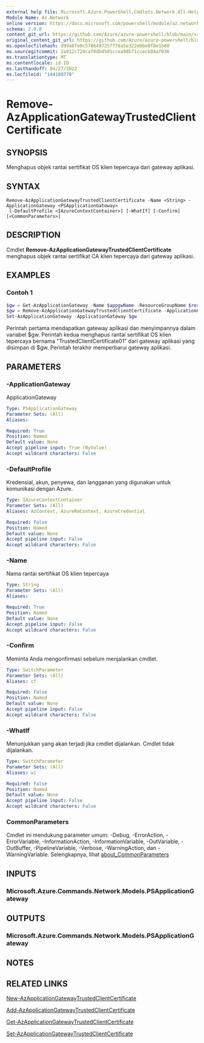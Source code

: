 ```yaml
---
external help file: Microsoft.Azure.PowerShell.Cmdlets.Network.dll-Help.xml
Module Name: Az.Network
online version: https://docs.microsoft.com/powershell/module/az.network/remove-azapplicationgatewaytrustedclientcertificate
schema: 2.0.0
content_git_url: https://github.com/Azure/azure-powershell/blob/main/src/Network/Network/help/Remove-AzApplicationGatewayTrustedClientCertificate.md
original_content_git_url: https://github.com/Azure/azure-powershell/blob/main/src/Network/Network/help/Remove-AzApplicationGatewayTrustedClientCertificate.md
ms.openlocfilehash: d99a8fe0c5786497257f78a5e322e0be0f8e1b00
ms.sourcegitcommit: 2a912c720caf0db4501ccea98b71ccecb84af036
ms.translationtype: MT
ms.contentlocale: id-ID
ms.lasthandoff: 04/27/2022
ms.locfileid: "144189778"
---
```

# Remove-AzApplicationGatewayTrustedClientCertificate

## SYNOPSIS
Menghapus objek rantai sertifikat OS klien tepercaya dari gateway aplikasi.

## SYNTAX

```
Remove-AzApplicationGatewayTrustedClientCertificate -Name <String> -ApplicationGateway <PSApplicationGateway>
 [-DefaultProfile <IAzureContextContainer>] [-WhatIf] [-Confirm] [<CommonParameters>]
```

## DESCRIPTION
Cmdlet **Remove-AzApplicationGatewayTrustedClientCertificate** menghapus objek rantai sertifikat CA klien tepercaya dari gateway aplikasi.

## EXAMPLES

### Contoh 1
```powershell
$gw = Get-AzApplicationGateway -Name $appgwName -ResourceGroupName $resgpName
$gw = Remove-AzApplicationGatewayTrustedClientCertificate -ApplicationGateway $gw -Name "TrustedClientCertificate01"
Set-AzApplicationGateway -ApplicationGateway $gw
```

Perintah pertama mendapatkan gateway aplikasi dan menyimpannya dalam variabel $gw. Perintah kedua menghapus rantai sertifikat OS klien tepercaya bernama "TrustedClientCertificate01" dari gateway aplikasi yang disimpan di $gw. Perintah terakhir memperbarui gateway aplikasi.

## PARAMETERS

### -ApplicationGateway
ApplicationGateway

```yaml
Type: PSApplicationGateway
Parameter Sets: (All)
Aliases:

Required: True
Position: Named
Default value: None
Accept pipeline input: True (ByValue)
Accept wildcard characters: False
```

### -DefaultProfile
Kredensial, akun, penyewa, dan langganan yang digunakan untuk komunikasi dengan Azure.

```yaml
Type: IAzureContextContainer
Parameter Sets: (All)
Aliases: AzContext, AzureRmContext, AzureCredential

Required: False
Position: Named
Default value: None
Accept pipeline input: False
Accept wildcard characters: False
```

### -Name
Nama rantai sertifikat OS klien tepercaya

```yaml
Type: String
Parameter Sets: (All)
Aliases:

Required: True
Position: Named
Default value: None
Accept pipeline input: False
Accept wildcard characters: False
```

### -Confirm
Meminta Anda mengonfirmasi sebelum menjalankan cmdlet.

```yaml
Type: SwitchParameter
Parameter Sets: (All)
Aliases: cf

Required: False
Position: Named
Default value: None
Accept pipeline input: False
Accept wildcard characters: False
```

### -WhatIf
Menunjukkan yang akan terjadi jika cmdlet dijalankan.
Cmdlet tidak dijalankan.

```yaml
Type: SwitchParameter
Parameter Sets: (All)
Aliases: wi

Required: False
Position: Named
Default value: None
Accept pipeline input: False
Accept wildcard characters: False
```

### CommonParameters
Cmdlet ini mendukung parameter umum: -Debug, -ErrorAction, -ErrorVariable, -InformationAction, -InformationVariable, -OutVariable, -OutBuffer, -PipelineVariable, -Verbose, -WarningAction, dan -WarningVariable. Selengkapnya, lihat [about_CommonParameters](http://go.microsoft.com/fwlink/?LinkID=113216)

## INPUTS

### Microsoft.Azure.Commands.Network.Models.PSApplicationGateway

## OUTPUTS

### Microsoft.Azure.Commands.Network.Models.PSApplicationGateway

## NOTES

## RELATED LINKS

[New-AzApplicationGatewayTrustedClientCertificate](./New-AzApplicationGatewayTrustedClientCertificate.md)

[Add-AzApplicationGatewayTrustedClientCertificate](./Add-AzApplicationGatewayTrustedClientCertificate.md)

[Get-AzApplicationGatewayTrustedClientCertificate](./Get-AzApplicationGatewayTrustedClientCertificate.md)

[Set-AzApplicationGatewayTrustedClientCertificate](./Set-AzApplicationGatewayTrustedClientCertificate.md)
